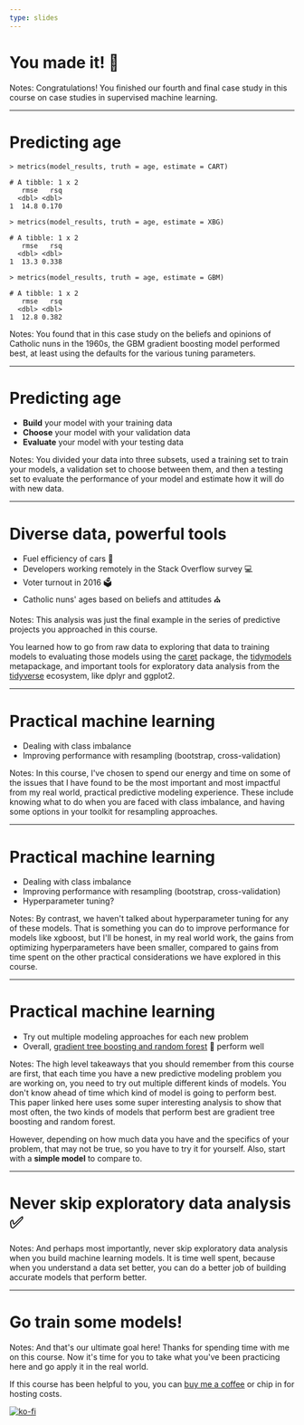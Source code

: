 ```yaml
---
type: slides
---
```


# You made it! 💪

Notes: Congratulations! You finished our fourth and final case study in this course on case studies in supervised machine learning.

---

# Predicting age

```
> metrics(model_results, truth = age, estimate = CART)

# A tibble: 1 x 2
   rmse   rsq
  <dbl> <dbl>
1  14.8 0.170

> metrics(model_results, truth = age, estimate = XBG)

# A tibble: 1 x 2
   rmse   rsq
  <dbl> <dbl>
1  13.3 0.338

> metrics(model_results, truth = age, estimate = GBM)

# A tibble: 1 x 2
   rmse   rsq
  <dbl> <dbl>
1  12.8 0.382
```

Notes: You found that in this case study on the beliefs and opinions of Catholic nuns in the 1960s, the GBM gradient boosting model performed best, at least using the defaults for the various tuning parameters. 

---

# Predicting age

- **Build** your model with your training data
- **Choose** your model with your validation data
- **Evaluate** your model with your testing data

Notes: You divided your data into three subsets, used a training set to train your models, a validation set to choose between them, and then a testing set to evaluate the performance of your model and estimate how it will do with new data.

---

# Diverse data, powerful tools

- Fuel efficiency of cars 🚗
- Developers working remotely in the Stack Overflow survey 💻
- Voter turnout in 2016 🗳
- Catholic nuns' ages based on beliefs and attitudes ⛪

Notes: This analysis was just the final example in the series of predictive projects you approached in this course. 

You learned how to go from raw data to exploring that data to training models to evaluating those models using the [caret](https://topepo.github.io/caret/) package, the [tidymodels](https://github.com/tidymodels) metapackage, and important tools for exploratory data analysis from the [tidyverse](https://tidyverse.tidyverse.org/) ecosystem, like dplyr and ggplot2.

---

#  Practical machine learning

- Dealing with class imbalance
- Improving performance with resampling (bootstrap, cross-validation)

Notes: In this course, I've chosen to spend our energy and time on some of the issues that I have found to be the most important and most impactful from my real world, practical predictive modeling experience. These include knowing what to do when you are faced with class imbalance, and having some options in your toolkit for resampling approaches. 

---

# Practical machine learning

- Dealing with class imbalance
- Improving performance with resampling (bootstrap, cross-validation)
- Hyperparameter tuning?

Notes: By contrast, we haven't talked about hyperparameter tuning for any of these models. That is something you can do to improve performance for models like xgboost, but I'll be honest, in my real world work, the gains from optimizing hyperparameters have been smaller, compared to gains from time spent on the other practical considerations we have explored in this course.

---

# Practical machine learning

- Try out multiple modeling approaches for each new problem 
- Overall, [gradient tree boosting and random forest](https://arxiv.org/abs/1708.05070v1) 🌳 perform well

Notes: The high level takeaways that you should remember from this course are first, that each time you have a new predictive modeling problem you are working on, you need to try out multiple different kinds of models. You don't know ahead of time which kind of model is going to perform best. This paper linked here uses some super interesting analysis to show that most often, the two kinds of models that perform best are gradient tree boosting and random forest. 

However, depending on how much data you have and the specifics of your problem, that may not be true, so you have to try it for yourself. Also, start with a **simple model** to compare to. 

---

# Never skip exploratory data analysis ✅



Notes: And perhaps most importantly, never skip exploratory data analysis when you build machine learning models. It is time well spent, because when you understand a data set better, you can do a better job of building accurate models that perform better.

---

# Go train some models!

Notes: And that's our ultimate goal here! Thanks for spending time with me on this course. Now it's time for you to take what you've been practicing here and go apply it in the real world.

If this course has been helpful to you, you can [buy me a coffee](https://ko-fi.com/U7U4WG9B) or chip in for hosting costs.

[![ko-fi](https://www.ko-fi.com/img/githubbutton_sm.svg)](https://ko-fi.com/U7U4WG9B)












